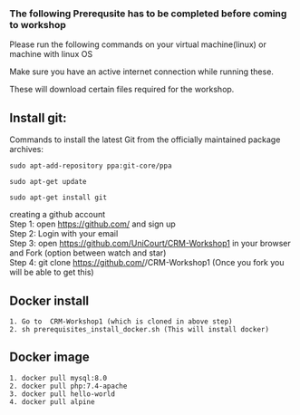 ### The following Prerequsite has to be completed before coming to workshop 

Please run the following commands on your virtual machine(linux) or machine with linux OS

Make sure you have an active internet connection while running these.

These will download certain files required for the workshop.


## Install git:
Commands to install the latest Git from the officially maintained package archives:

    sudo apt-add-repository ppa:git-core/ppa

    sudo apt-get update

    sudo apt-get install git
    
creating a github account 
<br>Step 1: open  https://github.com/ and sign up
<br>Step 2: Login with your email
<br> Step 3: open https://github.com/UniCourt/CRM-Workshop1 in your browser and Fork (option between watch and star)
<br> Step 4: git clone https://github.com/<your-username>/CRM-Workshop1 (Once you fork you will be able to get this)

## Docker install 
    1. Go to  CRM-Workshop1 (which is cloned in above step)
    2. sh prerequisites_install_docker.sh (This will install docker)

## Docker image 
    1. docker pull mysql:8.0
    2. docker pull php:7.4-apache
    3. docker pull hello-world
    4. docker pull alpine

